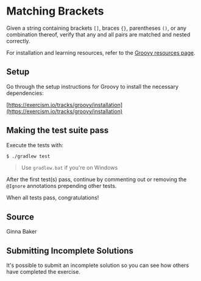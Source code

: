 # Matching Brackets

Given a string containing brackets `[]`, braces `{}`, parentheses `()`,
or any combination thereof, verify that any and all pairs are matched
and nested correctly.

For installation and learning resources, refer to the
[Groovy resources page](https://exercism.io/tracks/groovy/resources).

## Setup

Go through the setup instructions for Groovy to install the necessary
dependencies:

[https://exercism.io/tracks/groovy/installation](https://exercism.io/tracks/groovy/installation)

## Making the test suite pass

Execute the tests with:

```sh
$ ./gradlew test
```

> Use `gradlew.bat` if you're on Windows

After the first test(s) pass, continue by commenting out or removing the `@Ignore` annotations prepending other tests.

When all tests pass, congratulations!

## Source

Ginna Baker

## Submitting Incomplete Solutions
It's possible to submit an incomplete solution so you can see how others have completed the exercise.
